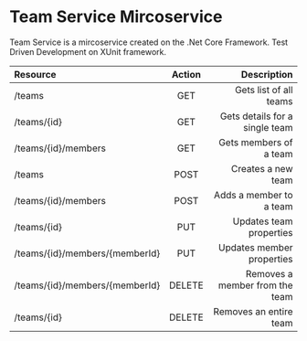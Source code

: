 # Team Service Mircoservice

Team Service is a mircoservice created on the .Net Core Framework. Test Driven Development on XUnit framework. 



| Resource | Action     |     Description  |
| :------------- | :----------: | -----------: |
|  /teams | GET  | Gets list of all teams   |
| /teams/{id}   | GET | Gets details for a single team |
|/teams/{id}/members| GET | Gets members of a team 
|/teams| POST| Creates a new team 
|/teams/{id}/members| POST| Adds a member to a team|
|/teams/{id} | PUT| Updates team properties|
|/teams/{id}/members/{memberId}| PUT| Updates member properties
|/teams/{id}/members/{memberId}| DELETE | Removes a member from the team
|/teams/{id}| DELETE| Removes an entire team
